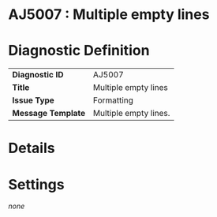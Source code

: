# AJ5007 : Multiple empty lines

# Diagnostic Definition

<table>
  <tr>
    <td class="header"><b>Diagnostic ID</b></td>
    <td>AJ5007</td>
  </tr>
  <tr>
    <td class="header"><b>Title</b></td>
    <td>Multiple empty lines</td>
  </tr>
  <tr>
    <td class="header"><b>Issue Type</b></td>
    <td>Formatting</td>
  </tr>
  <tr>
    <td class="header"><b>Message Template</b></td>
    <td>Multiple empty lines.</td>
  </tr>
  
</table>

# Details



# Settings

*none*

